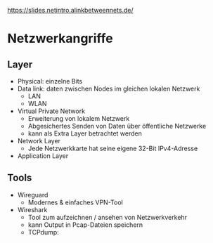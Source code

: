 https://slides.netintro.alinkbetweennets.de/

# Netzwerkangriffe

## Layer

- Physical: einzelne Bits
- Data link: daten zwischen Nodes im gleichen lokalen Netzwerk
	- LAN
	- WLAN
- Virtual Private Network
	- Erweiterung von lokalem Netzwerk
	- Abgesichertes Senden von Daten über öffentliche Netzwerke
	- kann als Extra Layer betrachtet werden
- Network Layer
	- Jede Netzwerkkarte hat seine eigene 32-Bit IPv4-Adresse
- Application Layer

## Tools
- Wireguard
	- Modernes & einfaches VPN-Tool
- Wireshark
	- Tool zum aufzeichnen / ansehen von Netzwerkverkehr
	- kann Output in Pcap-Dateien speichern
	- TCPdump: 

